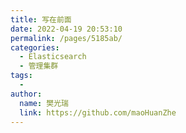 ```yaml
---
title: 写在前面
date: 2022-04-19 20:53:10
permalink: /pages/5185ab/
categories:
  - Elasticsearch
  - 管理集群
tags:
  - 
author: 
  name: 樊光瑞
  link: https://github.com/maoHuanZhe
---
```

